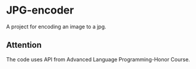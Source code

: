 # JPG-encoder
A project for encoding an image to a jpg.
## Attention
The code uses API from Advanced Language Programming-Honor Course.
